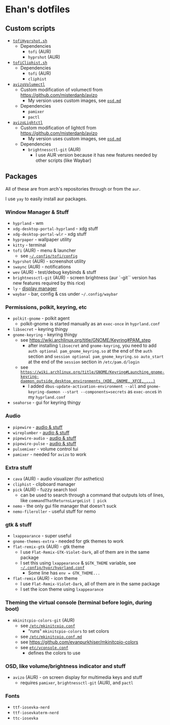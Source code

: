 # Ehan's dotfiles

## Custom scripts

 - [`tofiHyprshot.sh`](./src/ehansCustomStuff/sh/tofiHyprshot.sh)
   - Dependencies
     - `tofi` (AUR)
     - `hyprshot` (AUR)
 - [`tofiCliphist.sh`](./src/ehansCustomStuff/sh/tofiCliphist.sh)
   - Dependencies
     - `tofi` (AUR)
     - `cliphist` 
 - [`avizoVolumectl`](./src/ehansCustomStuff/sh/avizoVolumectl.sh)
   - Custom modification of volumectl from https://github.com/misterdanb/avizo
     - My version uses custom images, see [`osd.md`](./docs/configuringStuff/osd.md)
   - Dependencies
     - `pamixer`
     - `pactl`
 - [`avizoLightctl`](./src/ehansCustomStuff/sh/avizoLightctl.sh)
   - Custom modification of lightctl from https://github.com/misterdanb/avizo
     - My version uses custom images, see [`osd.md`](./docs/configuringStuff/osd.md)
   - Dependencies
     - `brightnessctl-git` (AUR)
       - I use AUR version because it has new features needed by other scripts (like Waybar)

## Packages

All of these are from arch's repositories through or from the `aur`. 

I use `yay` to easily install aur packages.

### Window Manager & Stuff

 - `hyprland` - wm
 - `xdg-desktop-portal-hyprland` - xdg stuff
 - `xdg-desktop-portal-wlr` - xdg stuff
 - `hyprpaper` - wallpaper utility
 - `kitty` - terminal
 - `tofi` (AUR) - menu & launcher
   - see [`~/.config/tofi/config`](./src/home/ehan/.config/tofi/config)
 - `hyprshot` (AUR) - screenshot utility
 - `swaync` (AUR) - notifications
 - `wev` (AUR) - test/debug keybinds & stuff
 - `brightnessctl-git` (AUR) - screen brightness (aur `-git`` version has new features required by this rice)
 - `ly` - [display manager](./src/dm.md)
 - `waybar` - bar, config & css under `~/.config/waybar`

### Permissions, polkit, keyring, etc

 - `polkit-gnome` - polkit agent
   - polkit-gnome is started manually as an `exec-once` in `hyprland.conf`
 - `libsecret` - keyring thingy
 - `gnome-keyring` - keyring thingy
   - see https://wiki.archlinux.org/title/GNOME/Keyring#PAM_step
     - after installing `libsecret` and `gnome-keyring`, you need to add `auth optional pam_gnome_keyring.so` at the end of the `auth` section and `session optional pam_gnome_keyring.so auto_start` at the end of the `session` section in `/etc/pam.d/login`
   - see [`https://wiki.archlinux.org/title/GNOME/Keyring#Launching_gnome-keyring-daemon_outside_desktop_environments_(KDE,_GNOME,_XFCE,_...)`](https://wiki.archlinux.org/title/GNOME/Keyring#Launching_gnome-keyring-daemon_outside_desktop_environments_(KDE,_GNOME,_XFCE,_...))
     - I added `dbus-update-activation-environment --all` and `gnome-keyring-daemon --start --components=secrets` as `exec-once`s in my `hyprland.conf`
 - `seahorse` - gui for keyring thingy

### Audio

 - `pipewire` - [audio & stuff](./src/audio.md)
 - `wireplumber` - [audio & stuff](./src/audio.md)
 - `pipewire-audio` - [audio & stuff](./src/audio.md)
 - `pipewire-pulse` - [audio & stuff](./src/audio.md)
 - `pulsemixer` - volume control tui
 - `pamixer` - needed for `avizo` to work

### Extra stuff

 - `cava` (AUR) - audio visualizer (for asthetics)
 - `cliphist` - clipboard manager
 - `pick` (AUR) - fuzzy search tool
   - can be used to search through a command that outputs lots of lines, like `commandThatReturnsLargeList | pick`
 - `nemo` - the only gui file manager that doesn't suck
 - `nemo-fileroller` - useful stuff for nemo

### gtk & stuff
 - `lxappearance` - super useful
 - `gnome-themes-extra` - needed for gtk themes to work
 - `flat-remix-gtk` (AUR) - gtk theme
   - I use `Flat-Remix-GTK-Violet-Dark`, all of them are in the same package
   - I set this using `lxappearance` & `$GTK_THEME` variable, see [`~/.config/hypr/hyprland.conf`](./src/home/ehan/.config/hypr/hyprland.conf)
     - Some line has `env = GTK_THEME...`
 - `flat-remix` (AUR) - icon theme
   - I use `Flat-Remix-Violet-Dark`, all of them are in the same package
   - I set the icon theme using `lxappearance`

### Theming the virtual console (terminal before login, during boot)

 - `mkinitcpio-colors-git` (AUR)
   - see [`/etc/mkinitcpio.conf`](./src/etc/mkinitcpio.conf)
     - "runs" `mkinitcpio-colors` to set colors
   - see [`/etc/mkinitcpio.conf.md`](./src/etc/mkinitcpio.conf.md)
   - see https://github.com/evanpurkhiser/mkinitcpio-colors
   - see [`etc/vconsole.conf`](./src/etc/vconsole.conf)
     - defines the colors to use

### OSD, like volume/brightness indicator and stuff

 - `avizo` (AUR) - on screen display for multimedia keys and stuff
   - requires `pamixer`, `brightnessctl-git` (AUR), and `pactl`

### Fonts

 - `ttf-iosevka-nerd`
 - `ttf-iosevkaterm-nerd`
 - `ttc-iosevka`
